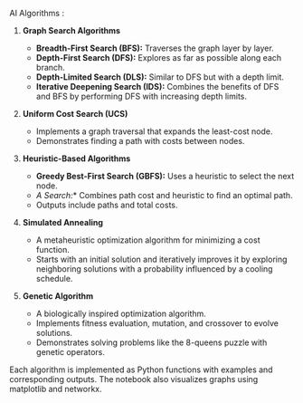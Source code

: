 AI Algorithms : 

1. **Graph Search Algorithms**
   - **Breadth-First Search (BFS):** Traverses the graph layer by layer.
   - **Depth-First Search (DFS):** Explores as far as possible along each branch.
   - **Depth-Limited Search (DLS):** Similar to DFS but with a depth limit.
   - **Iterative Deepening Search (IDS):** Combines the benefits of DFS and BFS by performing DFS with increasing depth limits.

2. **Uniform Cost Search (UCS)**
   - Implements a graph traversal that expands the least-cost node.
   - Demonstrates finding a path with costs between nodes.

3. **Heuristic-Based Algorithms**
   - **Greedy Best-First Search (GBFS):** Uses a heuristic to select the next node.
   - **A* Search:** Combines path cost and heuristic to find an optimal path.
   - Outputs include paths and total costs.

4. **Simulated Annealing**
   - A metaheuristic optimization algorithm for minimizing a cost function.
   - Starts with an initial solution and iteratively improves it by exploring neighboring solutions with a probability influenced by a cooling schedule.

5. **Genetic Algorithm**
   - A biologically inspired optimization algorithm.
   - Implements fitness evaluation, mutation, and crossover to evolve solutions.
   - Demonstrates solving problems like the 8-queens puzzle with genetic operators.

Each algorithm is implemented as Python functions with examples and corresponding outputs. 
The notebook also visualizes graphs using matplotlib and networkx.
